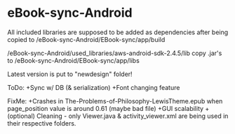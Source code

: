 # eBook-sync-Android
All included libraries are supposed to be added as dependencies after being copied to /eBook-sync-Android/EBook-sync/app/build

/eBook-sync-Android/used_libraries/aws-android-sdk-2.4.5/lib copy .jar's to  /eBook-sync-Android/EBook-sync/app/libs

Latest version is put to "newdesign" folder!

ToDo:
+Sync w/ DB (& serialization)
+Font changing feature

FixMe:
+Crashes in The-Problems-of-Philosophy-LewisTheme.epub when page_position value is around 0.61 (maybe bad file)
+GUI scalability
+(optional) Cleaning - only Viewer.java & activity_viewer.xml are being used in their respective folders.
